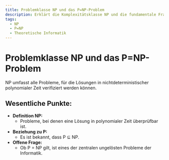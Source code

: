 ```yaml
---
title: Problemklasse NP und das P=NP-Problem
description: Erklärt die Komplexitätsklasse NP und die fundamentale Frage, ob P gleich NP ist.
tags:
  - NP
  - P=NP
  - Theoretische Informatik
---
```


# Problemklasse NP und das P=NP-Problem

NP umfasst alle Probleme, für die Lösungen in nichtdeterministischer polynomialer Zeit verifiziert werden können.

## Wesentliche Punkte:
- **Definition NP:**  
  - Probleme, bei denen eine Lösung in polynomialer Zeit überprüfbar ist.
- **Beziehung zu P:**  
  - Es ist bekannt, dass P ⊆ NP.  
- **Offene Frage:**  
  - Ob P = NP gilt, ist eines der zentralen ungelösten Probleme der Informatik.

